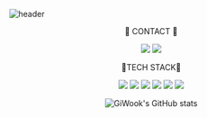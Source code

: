 ![header](https://capsule-render.vercel.app/api?type=waving&color=75BDE0&height=250&section=header&text=GiWookLee&fontSize=70&animation=twinkling&fontColor=CCCCCC)

<div align="center">

🌱 CONTACT 🌱 

<a href="https://velog.io/@077tech" target="_blank"><img src="https://img.shields.io/badge/Velog-20C997?style=for-the-badge&logo=Velog&logoColor=white"/></a>
<a href="https://www.instagram.com/giwookchadleeeeeeeee/" target="_blank"><img src="https://img.shields.io/badge/Instagram-E4405F?style=for-the-badge&logo=Instagram&logoColor=white"/></a>

🎯TECH STACK🎯

<a href="" target="_blank"><img src="https://img.shields.io/badge/Swift-F05138?style=for-the-badge&logo=Swift&logoColor=white"/></a>
<a href="" target="_blank"><img src="https://img.shields.io/badge/Python-3776AB?style=for-the-badge&logo=Python&logoColor=white"/></a>
<a href="" target="_blank"><img src="https://img.shields.io/badge/HTML5-E34F26?style=for-the-badge&logo=HTML5&logoColor=white"/></a>
<a href="" target="_blank"><img src="https://img.shields.io/badge/CSS3-1572B6?style=for-the-badge&logo=CSS3&logoColor=white"/></a>
<a href="" target="_blank"><img src="https://img.shields.io/badge/JavaScript-F7DF1E?style=for-the-badge&logo=JavaScript&logoColor=white"/></a>
<a href="" target="_blank"><img src="https://img.shields.io/badge/MySQL-4479A1?style=for-the-badge&logo=MySQL&logoColor=white"/></a>


![GiWook's GitHub stats](https://github-readme-stats.vercel.app/api?username=chad0909&show_icons=true&theme=highcontrast)


</div>


<!--
**chad0909/chad0909** is a ✨ _special_ ✨ repository because its `README.md` (this file) appears on your GitHub profile.

Here are some ideas to get you started:

- 🔭 I’m currently working on ...
- 🌱 I’m currently learning ...
- 👯 I’m looking to collaborate on ...
- 🤔 I’m looking for help with ...
- 💬 Ask me about ...
- 📫 How to reach me: ...
- 😄 Pronouns: ...
- ⚡ Fun fact: ...
-->
